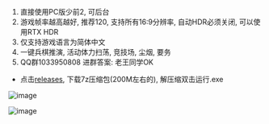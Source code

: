 1. 直接使用PC版少前2, 可后台
2. 游戏帧率越高越好, 推荐120, 支持所有16:9分辨率, 自动HDR必须关闭, 可以使用RTX HDR
3. 仅支持游戏语言为简体中文
4. 一键兵棋推演, 活动体力扫荡, 竞技场, 尘烟, 要务
5. QQ群1033950808 进群答案: 老王同学OK

* 点击[releases](https://github.com/ok-oldking/ok-gf2/releases), 下载7z压缩包(200M左右的), 解压缩双击运行.exe

![image](https://github.com/user-attachments/assets/6bd2ac34-fd40-4c74-9e8e-a0343818876d)

![image](https://github.com/user-attachments/assets/ae1ecd07-6608-478d-9226-40d4f8000a60)

